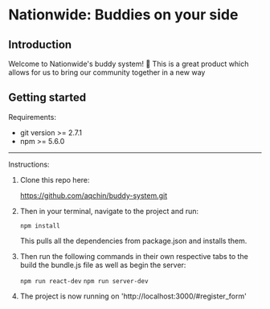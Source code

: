 # Nationwide: Buddies on your side

## Introduction
Welcome to Nationwide's buddy system! :raised_hands: This is a great product which allows for us to bring our community together in a new way

## Getting started

Requirements:

- git version >= 2.7.1
- npm >= 5.6.0

---

Instructions:

1. Clone this repo here:

   https://github.com/aqchin/buddy-system.git

2. Then in your terminal, navigate to the project and run:

    `npm install`

    This pulls all the dependencies from package.json and installs them.

3. Then run the following commands in their own respective tabs to the build the bundle.js file as well as begin the server:

    `npm run react-dev`
    `npm run server-dev`

4. The project is now running on 'http://localhost:3000/#register_form'
